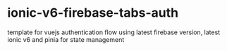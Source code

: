 # ionic-v6-firebase-tabs-auth
template for vuejs authentication flow using latest firebase version, latest ionic v6 and pinia for state management 
